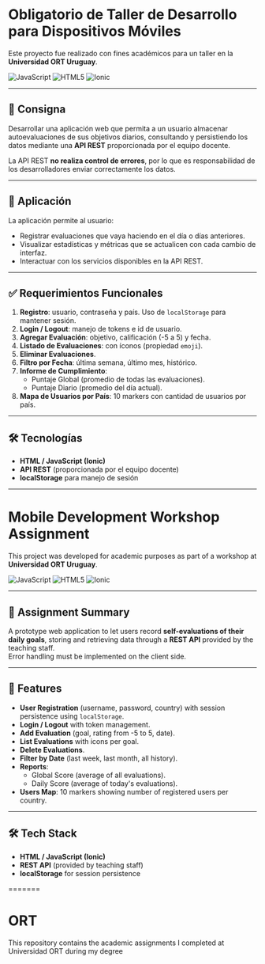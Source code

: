 # Obligatorio de Taller de Desarrollo para Dispositivos Móviles
Este proyecto fue realizado con fines académicos para un taller en la **Universidad ORT Uruguay**.  

![JavaScript](https://img.shields.io/badge/javascript-ES6-yellow?logo=javascript)
![HTML5](https://img.shields.io/badge/HTML-5-orange?logo=html5)
![Ionic](https://img.shields.io/badge/Ionic-Framework-blueviolet?logo=ionic)

---

## 📄 Consigna
Desarrollar una aplicación web que permita a un usuario almacenar autoevaluaciones de sus objetivos diarios, consultando y persistiendo los datos mediante una **API REST** proporcionada por el equipo docente.  

La API REST **no realiza control de errores**, por lo que es responsabilidad de los desarrolladores enviar correctamente los datos.  

---

## 🚀 Aplicación
La aplicación permite al usuario:
- Registrar evaluaciones que vaya haciendo en el día o días anteriores.
- Visualizar estadísticas y métricas que se actualicen con cada cambio de interfaz.
- Interactuar con los servicios disponibles en la API REST.

---

## ✅ Requerimientos Funcionales

1. **Registro**: usuario, contraseña y país. Uso de `localStorage` para mantener sesión.  
2. **Login / Logout**: manejo de tokens e id de usuario.  
3. **Agregar Evaluación**: objetivo, calificación (-5 a 5) y fecha.  
4. **Listado de Evaluaciones**: con íconos (propiedad `emoji`).  
5. **Eliminar Evaluaciones**.  
6. **Filtro por Fecha**: última semana, último mes, histórico.  
7. **Informe de Cumplimiento**:  
   - Puntaje Global (promedio de todas las evaluaciones).  
   - Puntaje Diario (promedio del día actual).  
8. **Mapa de Usuarios por País**: 10 markers con cantidad de usuarios por país.  

---

## 🛠️ Tecnologías
- **HTML / JavaScript (Ionic)**
- **API REST** (proporcionada por el equipo docente)
- **localStorage** para manejo de sesión

---

# Mobile Development Workshop Assignment
This project was developed for academic purposes as part of a workshop at **Universidad ORT Uruguay**.  

![JavaScript](https://img.shields.io/badge/javascript-ES6-yellow?logo=javascript)
![HTML5](https://img.shields.io/badge/HTML-5-orange?logo=html5)
![Ionic](https://img.shields.io/badge/Ionic-Framework-blueviolet?logo=ionic)

---

## 📄 Assignment Summary
A prototype web application to let users record **self-evaluations of their daily goals**, storing and retrieving data through a **REST API** provided by the teaching staff.  
Error handling must be implemented on the client side.  

---

## 🚀 Features
- **User Registration** (username, password, country) with session persistence using `localStorage`.  
- **Login / Logout** with token management.  
- **Add Evaluation** (goal, rating from -5 to 5, date).  
- **List Evaluations** with icons per goal.  
- **Delete Evaluations**.  
- **Filter by Date** (last week, last month, all history).  
- **Reports**:  
  - Global Score (average of all evaluations).  
  - Daily Score (average of today's evaluations).  
- **Users Map**: 10 markers showing number of registered users per country.  

---

## 🛠️ Tech Stack
- **HTML / JavaScript (Ionic)**
- **REST API** (provided by teaching staff)
- **localStorage** for session persistence

=======
# ORT
This repository contains the academic assignments I completed at Universidad ORT during my degree

